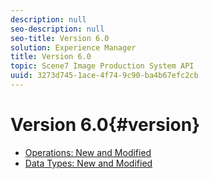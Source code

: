 ```yaml
---
description: null
seo-description: null
seo-title: Version 6.0
solution: Experience Manager
title: Version 6.0
topic: Scene7 Image Production System API
uuid: 3273d745-1ace-4f74-9c90-ba4b67efc2cb
---
```


# Version 6.0{#version}

* [Operations: New and Modified](r-6-operations.md)
* [Data Types: New and Modified](r-6-types.md)
